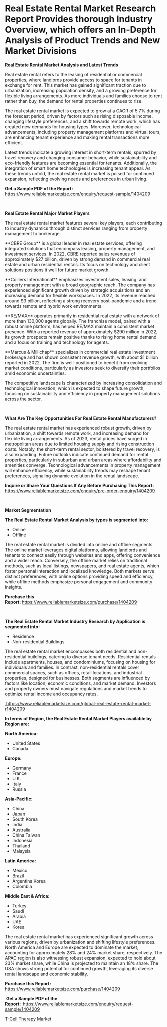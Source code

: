 <p><h1>Real Estate Rental Market Research Report Provides thorough Industry Overview, which offers an In-Depth Analysis of Product Trends and New Market Divisions</h1></p><p><strong>Real Estate Rental Market Analysis and Latest Trends</strong></p>
<p><p>Real estate rental refers to the leasing of residential or commercial properties, where landlords provide access to space for tenants in exchange for rent. This market has gained significant traction due to urbanization, increasing population density, and a growing preference for flexible living arrangements. As more individuals and families choose to rent rather than buy, the demand for rental properties continues to rise.</p><p>The real estate rental market is expected to grow at a CAGR of 5.7% during the forecast period, driven by factors such as rising disposable income, changing lifestyle preferences, and a shift towards remote work, which has created new demands for housing types. Moreover, technological advancements, including property management platforms and virtual tours, are enhancing tenant experience and making rental transactions more efficient.</p><p>Latest trends indicate a growing interest in short-term rentals, spurred by travel recovery and changing consumer behavior, while sustainability and eco-friendly features are becoming essential for tenants. Additionally, the integration of smart home technologies is increasing tenant appeal. As these trends unfold, the real estate rental market is poised for continued expansion, reflecting evolving needs and preferences in urban living.</p></p>
<p><strong>Get a Sample PDF of the Report:&nbsp;</strong> <a href="https://www.reliablemarketsize.com/enquiry/request-sample/1404209?utm_campaign=1991&utm_medium=2&utm_source=Github&utm_content=ia&utm_term=13012025&utm_id=real-estate-rental">https://www.reliablemarketsize.com/enquiry/request-sample/1404209</a></p>
<p>&nbsp;</p>
<p><strong>Real Estate Rental Major Market Players</strong></p>
<p><p>The real estate rental market features several key players, each contributing to industry dynamics through distinct services ranging from property management to brokerage. </p><p>**CBRE Group** is a global leader in real estate services, offering integrated solutions that encompass leasing, property management, and investment services. In 2022, CBRE reported sales revenues of approximately $27 billion, driven by strong demand in commercial real estate and urban residential rentals. Its focus on technology and client solutions positions it well for future market growth.</p><p>**Colliers International** emphasizes investment sales, leasing, and property management with a broad geographic reach. The company has experienced significant growth driven by strategic acquisitions and an increasing demand for flexible workspaces. In 2022, its revenue reached around $3 billion, reflecting a strong recovery post-pandemic and a trend towards remote and hybrid work environments.</p><p>**RE/MAX** operates primarily in residential real estate with a network of more than 130,000 agents globally. The franchise model, paired with a robust online platform, has helped RE/MAX maintain a consistent market presence. With a reported revenue of approximately $290 million in 2022, its growth prospects remain positive thanks to rising home rental demand and a focus on training and technology for agents.</p><p>**Marcus & Millichap** specializes in commercial real estate investment brokerage and has shown consistent revenue growth, with about $1 billion reported in 2022. The firm is well-positioned to benefit from evolving market conditions, particularly as investors seek to diversify their portfolios amid economic uncertainties.</p><p>The competitive landscape is characterized by increasing consolidation and technological innovation, which is expected to shape future growth, focusing on sustainability and efficiency in property management solutions across the sector.</p></p>
<p>&nbsp;</p>
<p><strong>What Are The Key Opportunities For Real Estate Rental Manufacturers?</strong></p>
<p><p>The real estate rental market has experienced robust growth, driven by urbanization, a shift towards remote work, and increasing demand for flexible living arrangements. As of 2023, rental prices have surged in metropolitan areas due to limited housing supply and rising construction costs. Notably, the short-term rental sector, bolstered by travel recovery, is also expanding. Future outlooks indicate continued demand for rental properties, particularly in suburban and urban areas where affordability and amenities converge. Technological advancements in property management will enhance efficiency, while sustainability trends may reshape tenant preferences, signaling dynamic evolution in the rental landscape.</p></p>
<p><strong>Inquire or Share Your Questions If Any Before Purchasing This Report:</strong> <a href="https://www.reliablemarketsize.com/enquiry/pre-order-enquiry/1404209?utm_campaign=1991&utm_medium=2&utm_source=Github&utm_content=ia&utm_term=13012025&utm_id=real-estate-rental">https://www.reliablemarketsize.com/enquiry/pre-order-enquiry/1404209</a></p>
<p>&nbsp;</p>
<p><strong>Market Segmentation</strong></p>
<p><strong>The Real Estate Rental Market Analysis by types is segmented into:</strong></p>
<p><ul><li>Online</li><li>Offline</li></ul></p>
<p><p>The real estate rental market is divided into online and offline segments. The online market leverages digital platforms, allowing landlords and tenants to connect easily through websites and apps, offering convenience and a wider reach. Conversely, the offline market relies on traditional methods, such as local listings, newspapers, and real estate agents, which foster personal interaction and localized knowledge. Both markets serve distinct preferences, with online options providing speed and efficiency, while offline methods emphasize personal engagement and community insights.</p></p>
<p><strong>Purchase this Report:&nbsp;</strong><a href="https://www.reliablemarketsize.com/purchase/1404209?utm_campaign=1991&utm_medium=2&utm_source=Github&utm_content=ia&utm_term=13012025&utm_id=real-estate-rental">https://www.reliablemarketsize.com/purchase/1404209</a></p>
<p>&nbsp;</p>
<p><strong>The Real Estate Rental Market Industry Research by Application is segmented into:</strong></p>
<p><ul><li>Residence</li><li>Non-residential Buildings</li></ul></p>
<p><p>The real estate rental market encompasses both residential and non-residential buildings, catering to diverse tenant needs. Residential rentals include apartments, houses, and condominiums, focusing on housing for individuals and families. In contrast, non-residential rentals cover commercial spaces, such as offices, retail locations, and industrial properties, designed for businesses. Both segments are influenced by factors like location, economic conditions, and market demand. Investors and property owners must navigate regulations and market trends to optimize rental income and occupancy rates.</p></p>
<p><a href="https://www.reliablemarketsize.com/global-real-estate-rental-market-r1404209?utm_campaign=1991&utm_medium=2&utm_source=Github&utm_content=ia&utm_term=13012025&utm_id=real-estate-rental">&nbsp;https://www.reliablemarketsize.com/global-real-estate-rental-market-r1404209</a></p>
<p><strong>In terms of Region, the Real Estate Rental Market Players available by Region are:</strong></p>
<p>
    <p> <strong> North America: </strong>
        <ul>
            <li>United States</li>
            <li>Canada</li>
        </ul>
        </p> 
    <p> <strong> Europe: </strong>
        <ul>
            <li>Germany</li>
            <li>France</li>
            <li>U.K.</li>
            <li>Italy</li>
            <li>Russia</li>
        </ul>
        </p> 
    <p> <strong> Asia-Pacific: </strong>
        <ul>
            <li>China</li>
            <li>Japan</li>
            <li>South Korea</li>
            <li>India</li>
            <li>Australia</li>
            <li>China Taiwan</li>
            <li>Indonesia</li>
            <li>Thailand</li>
            <li>Malaysia</li>
        </ul>
        </p> 
    <p> <strong> Latin America: </strong>
        <ul>
            <li>Mexico</li>
            <li>Brazil</li>
            <li>Argentina Korea</li>
            <li>Colombia</li>
        </ul>
        </p> 
    <p> <strong> Middle East & Africa: </strong>
        <ul>
            <li>Turkey</li>
            <li>Saudi</li>
            <li>Arabia</li>
            <li>UAE</li>
            <li>Korea</li>
        </ul>
    </p>
    </p>
<p><p>The real estate rental market has experienced significant growth across various regions, driven by urbanization and shifting lifestyle preferences. North America and Europe are expected to dominate the market, accounting for approximately 28% and 24% market share, respectively. The APAC region is also witnessing robust expansion, expected to hold about 23% market share, while China is projected to maintain an 18% share. The USA shows strong potential for continued growth, leveraging its diverse rental landscape and economic stability.</p></p>
<p><strong>Purchase this Report: </strong><a href="https://www.reliablemarketsize.com/purchase/1404209?utm_campaign=1991&utm_medium=2&utm_source=Github&utm_content=ia&utm_term=13012025&utm_id=real-estate-rental">https://www.reliablemarketsize.com/purchase/1404209</a></p>
<p>&nbsp;<strong>Get a Sample PDF of the Report:&nbsp;&nbsp;</strong><a href="https://www.reliablemarketsize.com/enquiry/request-sample/1404209?utm_campaign=1991&utm_medium=2&utm_source=Github&utm_content=ia&utm_term=13012025&utm_id=real-estate-rental">https://www.reliablemarketsize.com/enquiry/request-sample/1404209</a></p>
<p><strong></strong></p>
<p><p><a href="https://github.com/YashRP12/Market-Research-Report-List-6/blob/main/t-cell-therapy-market.md?utm_campaign=1991&utm_medium=2&utm_source=Github&utm_content=ia&utm_term=13012025&utm_id=real-estate-rental">T-Cell Therapy Market</a></p></p>